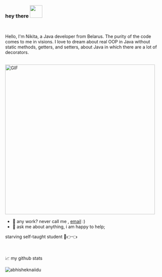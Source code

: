 ### hey there <img src="https://media.giphy.com/media/hvRJCLFzcasrR4ia7z/giphy.gif" width="40">
<br/>

Hello, I'm Nikita, a Java developer from Belarus. The purity of the code comes to me in visions. I love to dream about real OOP in Java without static methods, getters, and setters, about Java in which there are a lot of decorators. 
<br>
<br/>

  <img align="center" alt="GIF" src="https://media.giphy.com/media/cFlrCthixcb3B6hqwY/giphy.gif?raw=true"  width="480" height="480" />
  
- 💼 any work? never call me , [email](mailto:xmil.nik@gmail.com) :)
- 💬 ask me about anything, i am happy to help;


starving self-taught student 🥺👉👈

<br/>

📈 my github stats

<p align="left"> <img src="https://github-readme-stats.vercel.app/api?username=Nikita-ctr&show_icons=true&theme=gotham" alt="abhisheknaiidu" />


